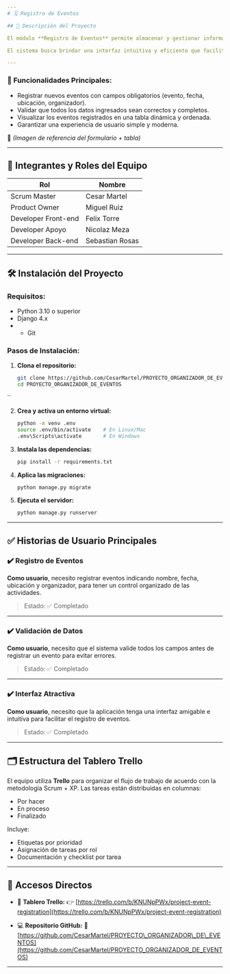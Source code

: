 ```yaml
---
# 🗓️ Registro de Eventos

## 📌 Descripción del Proyecto

El módulo **Registro de Eventos** permite almacenar y gestionar información relacionada con actividades importantes organizadas por una entidad o institución. A través de esta aplicación, los usuarios pueden registrar datos clave como el nombre del evento, la fecha, la ubicación y el organizador.

El sistema busca brindar una interfaz intuitiva y eficiente que facilite la administración y visualización de eventos programados.

---
```


### 🔧 Funcionalidades Principales:

- Registrar nuevos eventos con campos obligatorios (evento, fecha, ubicación, organizador).
- Validar que todos los datos ingresados sean correctos y completos.
- Visualizar los eventos registrados en una tabla dinámica y ordenada.
- Garantizar una experiencia de usuario simple y moderna.

📸 *(Imagen de referencia del formulario + tabla)*

---

## 👥 Integrantes y Roles del Equipo

| Rol                | Nombre           |
| ------------------ | ---------------- |
| Scrum Master       | Cesar Martel     |
| Product Owner      | Miguel Ruiz      |
| Developer Front-end| Felix Torre      |
| Developer Apoyo    | Nicolaz Meza     |
| Developer Back-end | Sebastian Rosas  |

---

## 🛠️ Instalación del Proyecto

### Requisitos:

- Python 3.10 o superior
- Django 4.x
- - Git

### Pasos de Instalación:

1. **Clona el repositorio:**

   ```bash
   git clone https://github.com/CesarMartel/PROYECTO_ORGANIZADOR_DE_EVENTOS.git
   cd PROYECTO_ORGANIZADOR_DE_EVENTOS
``

2. **Crea y activa un entorno virtual:**

   ```bash
   python -m venv .env
   source .env/bin/activate    # En Linux/Mac
   .env\Scripts\activate       # En Windows
   ```

3. **Instala las dependencias:**

   ```bash
   pip install -r requirements.txt
   ```

4. **Aplica las migraciones:**

   ```bash
   python manage.py migrate
   ```

5. **Ejecuta el servidor:**

   ```bash
   python manage.py runserver
   ```

---

## ✅ Historias de Usuario Principales

### ✔️ Registro de Eventos

**Como usuario**, necesito registrar eventos indicando nombre, fecha, ubicación y organizador, para tener un control organizado de las actividades.

> Estado: ✅ Completado

---

### ✔️ Validación de Datos

**Como usuario**, necesito que el sistema valide todos los campos antes de registrar un evento para evitar errores.

> Estado: ✅ Completado

---

### ✔️ Interfaz Atractiva

**Como usuario**, necesito que la aplicación tenga una interfaz amigable e intuitiva para facilitar el registro de eventos.

> Estado: ✅ Completado

---

## 🗂️ Estructura del Tablero Trello

El equipo utiliza **Trello** para organizar el flujo de trabajo de acuerdo con la metodología Scrum + XP. Las tareas están distribuidas en columnas:

* Por hacer
* En proceso
* Finalizado

Incluye:

* Etiquetas por prioridad
* Asignación de tareas por rol
* Documentación y checklist por tarea

---

## 🔗 Accesos Directos

* 🧾 **Tablero Trello:**
  👉 [https://trello.com/b/KNUNpPWx/project-event-registration](https://trello.com/b/KNUNpPWx/project-event-registration)

* 💻 **Repositorio GitHub:**
  🔗 [https://github.com/CesarMartel/PROYECTO\_ORGANIZADOR\_DE\_EVENTOS](https://github.com/CesarMartel/PROYECTO_ORGANIZADOR_DE_EVENTOS)

---

